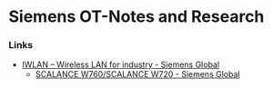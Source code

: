 # Siemens OT-Notes and Research

### Links

- [IWLAN – Wireless LAN for industry - Siemens Global](https://www.siemens.com/global/en/products/automation/industrial-communication/industrial-wireless-lan.html)
  - [SCALANCE W760/SCALANCE W720 - Siemens Global](https://www.siemens.com/global/en/products/automation/industrial-communication/industrial-wireless-lan/scalance-w760-access-point-scalance-w720-client-module.html)

